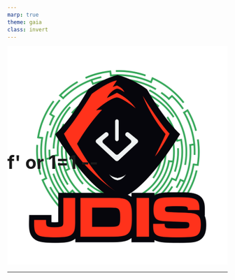 ```yaml
---
marp: true
theme: gaia
class: invert
---
```


# f' or 1=1 --
![bg right:25% fit](../Images/logo_jdis.png)

<style scoped>h1 {font-size: 300%;position:absolute; margin:25% 0;}</style>
---
<!-- paginate: true -->